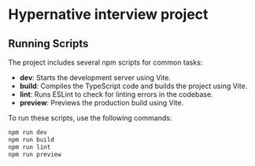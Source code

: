 # Hypernative interview project

## Running Scripts

The project includes several npm scripts for common tasks:

- **dev**: Starts the development server using Vite.
- **build**: Compiles the TypeScript code and builds the project using Vite.
- **lint**: Runs ESLint to check for linting errors in the codebase.
- **preview**: Previews the production build using Vite.

To run these scripts, use the following commands:

```sh
npm run dev
npm run build
npm run lint
npm run preview
```